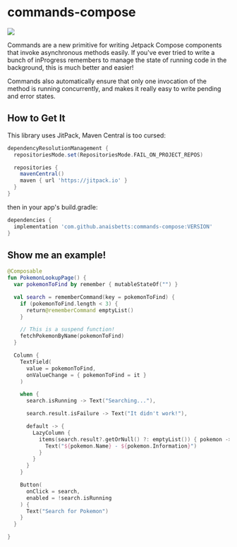 # commands-compose

[![](https://jitpack.io/v/anaisbetts/commands-compose.svg)](https://jitpack.io/#anaisbetts/commands-compose)


Commands are a new primitive for writing Jetpack Compose components that invoke asynchronous methods easily. If you've ever tried to write a bunch of inProgress remembers to manage the state of running code in the background, this is much better and easier!

Commands also automatically ensure that only one invocation of the method is running concurrently, and makes it really easy to write pending and error states.

## How to Get It

This library uses JitPack, Maven Central is too cursed:

```gradle
dependencyResolutionManagement {
  repositoriesMode.set(RepositoriesMode.FAIL_ON_PROJECT_REPOS)

  repositories {
    mavenCentral()
    maven { url 'https://jitpack.io' }
  }
}
```

then in your app's build.gradle:

```gradle
dependencies {
  implementation 'com.github.anaisbetts:commands-compose:VERSION'
}
```

## Show me an example!

```kotlin
@Composable
fun PokemonLookupPage() {
  var pokemonToFind by remember { mutableStateOf("") }

  val search = rememberCommand(key = pokemonToFind) {
    if (pokemonToFind.length < 3) {
      return@rememberCommand emptyList()
    }

    // This is a suspend function!
    fetchPokemonByName(pokemonToFind)
  }

  Column {
    TextField(
      value = pokemonToFind,
      onValueChange = { pokemonToFind = it }
    )

    when {
      search.isRunning -> Text("Searching..."),

      search.result.isFailure -> Text("It didn't work!"),

      default -> {
        LazyColumn {
          items(search.result?.getOrNull() ?: emptyList()) { pokemon ->
            Text("${pokemon.Name} - ${pokemon.Information}")
          }
        }
      }
    }

    Button(
      onClick = search,
      enabled = !search.isRunning
    ) {
      Text("Search for Pokemon")
    }
  }

}
```